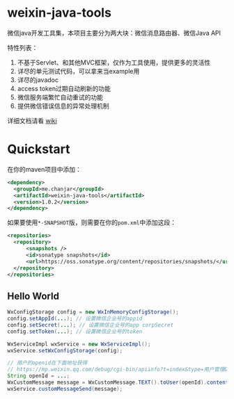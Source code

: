 weixin-java-tools
===========

微信java开发工具集，本项目主要分为两大块：微信消息路由器、微信Java API

特性列表：

1. 不基于Servlet、和其他MVC框架，仅作为工具使用，提供更多的灵活性
2. 详尽的单元测试代码，可以拿来当example用
3. 详尽的javadoc
4. access token过期自动刷新的功能
5. 微信服务端繁忙自动重试的功能
6. 提供微信错误信息的异常处理机制


详细文档请看 [wiki](https://github.com/chanjarster/weixin-java-tools/wiki)

# Quickstart

在你的maven项目中添加：
```xml
<dependency>
  <groupId>me.chanjar</groupId>
  <artifactId>weixin-java-tools</artifactId>
  <version>1.0.2</version>
</dependency>
```

如果要使用``*-SNAPSHOT``版，则需要在你的``pom.xml``中添加这段：

```xml
<repositories>
  <repository>
      <snapshots />
      <id>sonatype snapshots</id>
      <url>https://oss.sonatype.org/content/repositories/snapshots/</url>
  </repository>
</repositories>
```

## Hello World
```java
WxConfigStorage config = new WxInMemoryConfigStorage();
config.setAppId(...); // 设置微信企业号的appid
config.setSecret(...); // 设置微信企业号的app corpSecret
config.setToken(...); // 设置微信企业号的token

WxServiceImpl wxService = new WxServiceImpl();
wxService.setWxConfigStorage(config);

// 用户的openid在下面地址获得 
// https://mp.weixin.qq.com/debug/cgi-bin/apiinfo?t=index&type=用户管理&form=获取关注者列表接口%20/user/get 
String openId = ...; 
WxCustomMessage message = WxCustomMessage.TEXT().toUser(openId).content("Hello World").build();
wxService.customMessageSend(message);
```
